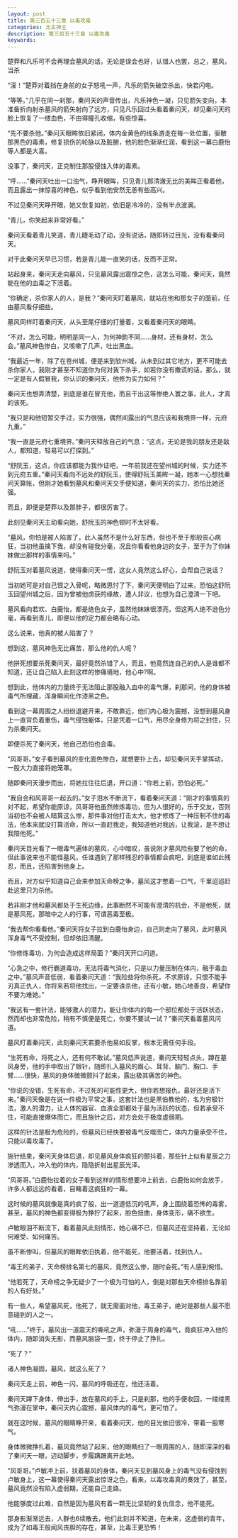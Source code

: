 ```yaml
---
layout: post
title: 第三百五十三章 以毒攻毒
categories: 太古神王
description: 第三百五十三章 以毒攻毒
keywords:
---
```


楚莽和凡乐可不会再理会墓风的话，无论是误会也好，认错人也罢，总之，墓风，当杀

“滚！”楚莽对着挡在身前的女子怒吼一声，凡乐的箭矢破空杀出，快若闪电。

“等等。”几乎在同一刹那，秦问天的声音传出，凡乐神色一凝，只见箭矢变向，本准备折向射杀墓风的箭矢射向了远方，只见凡乐回过头看着秦问天，却见秦问天的脸上恢复了一缕血色，不由得瞳孔收缩，有些惊喜。

“先不要杀他。”秦问天眼眸依旧紧闭，体内金黄色的线条游走在每一处位置，驱散那黑色的毒素，修复损伤的轮脉以及脏腑，他的脸色渐渐红润，看到这一幕白鹿怡等人都是大喜。

没事了，秦问天，正克制住那股侵蚀入体的毒素。

“呼……”秦问天吐出一口浊气，睁开眼眸，只见青儿那清澈无比的美眸正看着他，而且露出一抹惊喜的神色，似乎看到他安然无恙有些高兴。

不过见秦问天睁开眼，她又恢复如初，依旧是冷冷的，没有半点波澜。

“青儿，你笑起来非常好看。”

秦问天看着青儿笑道，青儿睫毛动了动，没有说话，随即转过目光，没有看秦问天。

对于此秦问天早已习惯，若是青儿能一直笑的话，反而不正常。

站起身来，秦问天走向墓风，只见墓风露出震惊之色，这怎么可能，秦问天，竟然能在他的血毒之下活着。

“你确定，杀你家人的人，是我？”秦问天盯着墓风，就站在他和那女子的面前，任由墓风看仔细些。

墓风同样盯着秦问天，从头至尾仔细的打量着，又看着秦问天的眼睛。

“不对，怎么可能，明明是同一人，为何神韵不同……身材，还有身材，怎么会。”墓风神色惨白，又咳嗽了几声，吐出黑血。

“我最近一年，除了在苍州城，便是来到钦州城，从未到过其它地方，更不可能去杀你家人，我刚才甚至不知道你为何对我下杀手，如若你没有撒谎的话，那么，就一定是有人假冒我，你认识的秦问天，他修为实力如何？”

秦问天也想弄清楚，到底是谁在冒充他，而且干出这等惨绝人寰之事，此人，才真的该死。

“我只是和他短暂交手过，实力很强，偶然间露出的气息应该和我境界一样，元府九重。”

“我一直是元府七重境界。”秦问天释放自己的气息：“这点，无论是我的朋友还是敌人，都知道，轻易可以打探到。”

“舒阮玉，这点，你应该都能为我作证吧，一年前我还在望州城的时候，实力还不到元府五重。”秦问天看向不远处的舒阮玉，使得舒阮玉美眸一凝，她本一心想找秦问天算账，但刚才她看到墓风和秦问天交手便知道，秦问天的实力，恐怕比她还强。

而且，即便是楚莽以及那胖子，都很厉害了。

此刻见秦问天主动看向她，舒阮玉的神色顿时不太好看。

“墓风，你怕是被人陷害了，此人虽然不是什么好东西，但也不至于那般丧心病狂，当初他虽擒下我，却没有碰我分毫，况且你看看他身边的女子，至于为了你妹妹做出那样的事情来吗。”

舒阮玉对着墓风说道，使得秦问天一愣，这女人竟然这么好心，会帮自己说话？

当初她可是对自己恨之入骨呢，略微思忖了下，秦问天便明白了过来，恐怕这舒阮玉回望州城之后，因为曾被他虏获的缘故，遭人非议，也想为自己澄清一下吧。

墓风看向若欢、白鹿怡，都是绝色女子，虽然他妹妹很漂亮，但这两人绝不逊色分毫，再看到青儿，即便以他的定力都会略有心动。

这么说来，他真的被人陷害了？

想到这，墓风神色无比痛苦，那么他的仇人呢？

他拼死想要杀死秦问天，最好竟然杀错了人，而且，他竟然连自己的仇人是谁都不知道，还让自己陷入此刻这样的惨痛境地，他心中?啊。

想到此，他体内的力量终于无法阻止那股融入血中的毒气爆，刹那间，他的身体被毒气所埋藏，浑身瞬间化作漆黑之色。

看到这一幕周围之人纷纷退避开来，不敢靠近，他们内心极为震撼，没想到墓风身上一直背负着重伤，毒气侵蚀躯体，只是凭着一口气，用尽全身修为将之封住，只为杀秦问天。

即便杀死了秦问天，他自己恐怕也会毒。

“风哥哥。”女子看到墓风的变化面色惨白，就想要扑上去，却见秦问天手掌挥动，一股大力直接将她笼罩。

随即秦问天漫步而出，将她拉住往后退，开口道：“你若上前，恐怕必死。”

“我自会和风哥哥一起去的。”女子泪水不断流下，看着秦问天道：“刚才的事情真的对不起，希望你能原谅，风哥哥他虽然修炼毒功，但为人很好的，乐于交友，否则当初也不会被人暗算这么惨，那件事对他打击太大，他才修炼了一种压制不住的毒法，他本来就没打算活命，所以一直赶我走，我知道他对我凶，让我滚，是不想让我陪他死。”

秦问天目光看了一眼毒气遍体的墓风，心中暗叹，虽说刚才墓风险些要了他的命，但此事说来也不能怪墓风，任谁遇到了那样残忍的事情都会疯吧，到底是谁如此残忍，而且，还陷害到他身上。

而且，对方似乎知道自己会来参加天命榜之争，墓风这才憋着一口气，千里迢迢赶赴这里只为杀他。

若非刚才他和墓风都处于生死边缘，此事断然不可能有澄清的机会，不是他死，就是墓风死，那暗中之人的行事，可谓恶毒至极。

“我去帮你看看他。”秦问天将女子拉到白鹿怡身边，自己则走向了墓风，此时墓风浑身毒气不受控制，但却依旧清醒。

“你修炼毒功，为何会造成这样局面？”秦问天开口问道。

“心急之中，修行霸道毒功，无法将毒气消化，只是以力量压制在体内，融于毒血之中。”墓风声音低弱，看着秦问天道：“我险些将你杀死，不求原谅，只恨不能手刃真正仇人，你将来若将他找出，一定要诛杀他，还有小敏，她心地善良，希望你不要为难她。”

“我这有一套针法，能够激人的潜力，能让你体内的每一个部位都处于活跃状态，然而却也非常危险，稍有不慎便是死亡，你要不要试一试？”秦问天看着墓风问道。

墓风盯着秦问天，此刻秦问天若要杀他易如反掌，根本无需任何手段。

“生死有命，将死之人，还有何不敢试。”墓风低声说道，秦问天轻轻点头，蹲在墓风身旁，他的手中取出了银针，随即扎入墓风的眉心、耳背、脑门、胸口、手臂……很快，墓风的身体微微颤抖了起来，露出极其痛苦的神色。

“你说的没错，生死有命，不过死的可能性更大，但你若想报仇，最好还是活下来。”秦问天像是在说一件极为平常之事，这套针法也是黑伯教他的，名为穷极针法，激人的潜力，让人体的器官、血液全部都处于最为活跃的状态，但若承受不住，可能直接爆体而亡，而且施针之后，对方会处于极度虚弱期。

这样的针法是极为危险的，但墓风已经快要被毒气反噬而亡，体内力量承受不住，只能以毒攻毒了。

施针结束，秦问天身体后退，却见墓风身体疯狂的颤抖着，那些针上似有星辰之力渗透而入，冲入他的体内，隐隐折射出星辰光泽。

“风哥哥。”白鹿怡拉着的女子看到这样的情形想要冲上前去，白鹿怡如何会放手，许多人都远远的看着，目睹着这疯狂的一幕。

这时候的墓风就像是真的疯了般，出一道道低沉的吼声，身上围绕着恐怖的毒雾，甚至，墓风的神色都变得极为狰狞了起来，脸色扭曲，身体变形，痛不欲生。

卢敏眼泪不断流下，看着墓风此刻情形，她心痛不已，但墓风还在坚持着，无论如何难受、如何痛苦。

虽不断惨叫，但墓风的眼眸依旧执着，他不能死，他要活着，找到仇人。

“毒王的弟子，天命榜排名第七的墓风，竟然这么惨，随时会死。”有人感到惋惜。

“他若死了，天命榜之争无疑少了一个极为可怕的人，倒是对那些天命榜排名靠前的人有好处。”

有一些人，希望墓风死，他死了，就无需面对他，毒王弟子，绝对是那些人最不愿意碰到的人之一。

“吼……”终于，墓风出一道震天的嘶吼之声，弥漫于周身的毒气，竟疯狂冲入他的体内，随即消失无影，而墓风脑袋一歪，终于停止了挣扎。

“死了？”

诸人神色凝固，墓风，就这么死了？

秦问天走上前，神色一闪，墓风的呼吸还在，他还活着。

秦问天蹲下身体，伸出手，放在墓风的手上，只是刹那，他的手便收回，一缕缕黑气弥漫在掌中，秦问天内心震撼，墓风体内的毒气，更可怕了。

就在这时候，墓风的眼睛睁开来，看着秦问天，他的目光依旧很冷，带着一股寒气。

身体微微挣扎着，墓风竟然站了起来，他的眼睛扫了一眼周围的人，随即深深的看了秦问天一眼，迈动脚步，步履蹒跚离开此地。

“风哥哥。”卢敏冲上前，扶着墓风的身体，秦问天见到墓风身上的毒气没有侵蚀到卢敏身上，这一幕使得秦问天露出惊讶之色，看来，以毒攻毒真的奏效了，甚至，墓风竟然没有陷入虚弱期，还能自己走路。

他能够度过此难，自然是因为墓风有着一颗无比坚韧的复仇信念，他不能死。

那身影渐渐远去，人群也6续散去，他们此刻并不知道，在未来，这虚弱的青年，成为了如毒王般闻风丧胆的存在，甚至，比毒王更恐怖！
